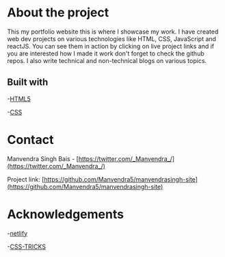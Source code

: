 # About the project  

This my portfolio website this is where I showcase my work. I have created web dev projects on various technologies like HTML, CSS, JavaScript and reactJS. You can see them in action by clicking on live project links and if you are interested how I made it work don't forget to check the github repos. I also write technical and non-technical blogs on various topics.

## Built with

-[HTML5](https://developer.mozilla.org/en-US/docs/Glossary/HTML5)

-[CSS](https://developer.mozilla.org/en-US/docs/Web/CSS)

# Contact

Manvendra Singh Bais - [https://twitter.com/_Manvendra_/](https://twitter.com/_Manvendra_/)

Project link: [https://github.com/Manvendra5/manvendrasingh-site](https://github.com/Manvendra5/manvendrasingh-site)

# Acknowledgements

-[netlify](https://www.netlify.com/)

-[CSS-TRICKS](https://css-tricks.com/)
